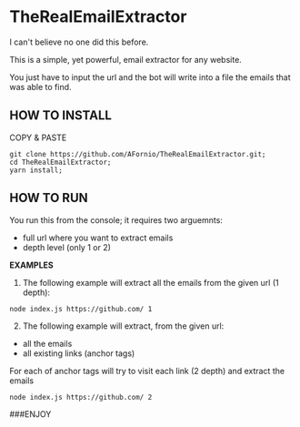 # TheRealEmailExtractor

I can't believe no one did this before. 

This is a simple, yet powerful, email extractor for any website. 

You just have to input the url and the bot will write into a file the emails that was able to find.


## HOW TO INSTALL

COPY & PASTE
```
git clone https://github.com/AFornio/TheRealEmailExtractor.git;
cd TheRealEmailExtractor;
yarn install;
```

## HOW TO RUN

You run this from the console; it requires two arguemnts:
- full url where you want to extract emails
- depth level (only 1 or 2)


**EXAMPLES**

1. The following example will extract all the emails from the given url (1 depth):
```
node index.js https://github.com/ 1
```

2. The following example will extract, from the given url:
- all the emails
- all existing links (anchor tags)

For each of anchor tags will try to visit each link (2 depth) and extract the emails
```
node index.js https://github.com/ 2
```

###ENJOY
